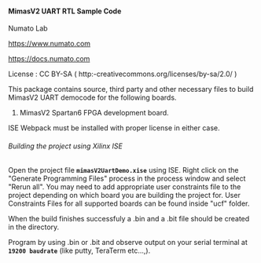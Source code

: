 	
#### MimasV2 UART RTL Sample Code
Numato Lab

https://www.numato.com

https://docs.numato.com

License : CC BY-SA ( http:-creativecommons.org/licenses/by-sa/2.0/ )

This package contains source, third party and other necessary files to build MimasV2 UART democode for the following boards.
1. MimasV2 Spartan6 FPGA development board.

ISE Webpack must be installed with proper license in either case.

###### Building the project using Xilinx ISE
Open the project file **`mimasV2UartDemo.xise`** using ISE. Right click on the "Generate Programming Files" process in the process window and select "Rerun all". You may need to add appropriate user constraints file to the project depending on which board you are building the project for. User Constraints Files for all supported boards can be found inside "ucf" folder.

When the build finishes successfuly a .bin and a .bit file should be created in the directory. 
	
Program by using .bin or .bit and observe output on your serial terminal at **`19200 baudrate`** (like putty, TeraTerm etc...,).
